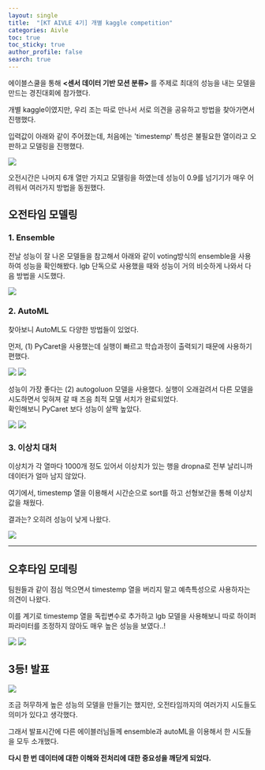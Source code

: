 ```yaml
---
layout: single
title:  "[KT AIVLE 4기] 개별 kaggle competition"  
categories: Aivle
toc: true
toc_sticky: true
author_profile: false
search: true
---
```


에이블스쿨을 통해 **\<센서 데이터 기반 모션 분류\>** 를 주제로 최대의 성능을 내는 모델을 만드는 경진대회에 참가했다.

개별 kaggle이였지만, 우리 조는 따로 만나서 서로 의견을 공유하고 방법을 찾아가면서 진행했다.

입력값이 아래와 같이 주어졌는데, 처음에는 'timestemp' 특성은 불필요한 열이라고 오판하고 모델링을 진행했다.

<img src="/assets/images/2023-10-27-미프/kaggle.png" />

오전시간은 나머지 6개 열만 가지고 모델링을 하였는데 성능이 0.9를 넘기기가 매우 어려워서 여러가지 방법을 동원했다.

## 오전타임 모델링

### 1. Ensemble

전날 성능이 잘 나온 모델들을 참고해서 아래와 같이 voting방식의 ensemble을 사용하여 성능을 확인해봤다. lgb 단독으로 사용했을 때와 성능이 거의 비슷하게 나와서 다음 방법을 시도했다.

<img src="/assets/images/2023-10-27-미프/1.png" />

### 2. AutoML

찾아보니 AutoML도 다양한 방법들이 있었다. 

먼저, (1) PyCaret을 사용했는데 실행이 빠르고 학습과정이 출력되기 때문에 사용하기 편했다.

<img src="/assets/images/2023-10-27-미프/2.png" />

<img src="/assets/images/2023-10-27-미프/3.png" />

성능이 가장 좋다는 (2) autogoluon 모델을 사용했다. 실행이 오래걸려서 다른 모델을 시도하면서 잊혀져 갈 때 즈음 최적 모델 서치가 완료되었다.    
확인해보니 PyCaret 보다 성능이 살짝 높았다.

<img src="/assets/images/2023-10-27-미프/4.png" />

<img src="/assets/images/2023-10-27-미프/5.png" />


### 3. 이상치 대처

이상치가 각 열마다 1000개 정도 있어서 이상치가 있는 행을 dropna로 전부 날리니까 데이터가 얼마 남지 않았다.

여기에서, timestemp 열을 이용해서 시간순으로 sort를 하고 선형보간을 통해 이상치값을 채웠다.

결과는? 오히려 성능이 낮게 나왔다.

<img src="/assets/images/2023-10-27-미프/6.png" />

---

## 오후타임 모데링

팀원들과 같이 점심 먹으면서 timestemp 열을 버리지 말고 예측특성으로 사용하자는 의견이 나왔다.

이를 계기로 timestemp 열을 독립변수로 추가하고 lgb 모델을 사용해보니 따로 하이퍼파라미터를 조정하지 않아도 매우 높은 성능을 보였다..!

<img src="/assets/images/2023-10-27-미프/7.png" />

<img src="/assets/images/2023-10-27-미프/8.png" />

## 3등! 발표

<img src="/assets/images/2023-10-27-미프/9.png" />

조금 허무하게 높은 성능의 모델을 만들기는 했지만, 오전타임까지의 여러가지 시도들도 의미가 있다고 생각했다.

그래서 발표시간에 다른 에이블러님들께 ensemble과 autoML을 이용해서 한 시도들을 모두 소개했다.

**다시 한 번 데이터에 대한 이해와 전처리에 대한 중요성을 깨닫게 되었다.**

